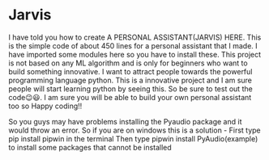 # Jarvis
I have told you how to create A PERSONAL ASSISTANT(JARVIS) HERE.
This is the simple code of about 450 lines for a personal assistant that I made.
I have imported some modules here so you have to install these.
This project is not based on any ML algorithm and is only for beginners who want to build something innovative.
I want to attract people towards the powerful programming language python. This is a innovative project and I am sure people will start learning python by seeing this.
So be sure to test out the code😉😃.
I am sure you will be able to build your own personal assistant too so Happy coding!!

So you guys may have problems installing the Pyaudio package and it would throw an error.
So if you are on windows this is a solution -
First type pip install pipwin in the terminal
Then type pipwin install PyAudio(example) to install some packages that cannot be installed
